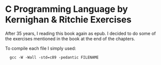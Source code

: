 # C Programming Language by Kernighan & Ritchie Exercises

After 35 years, I reading this book again as epub. 
I decided to do some of the exercises mentioned in the book at the end of the chapters.  

To compile each file I simply used:
```
  gcc -W -Wall -std=c89 -pedantic FILENAME
```
